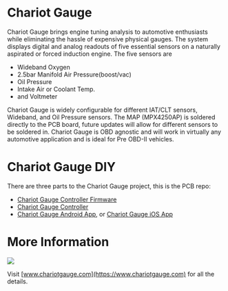 # Chariot Gauge
Chariot Gauge brings engine tuning analysis to automotive enthusiasts while eliminating the hassle of expensive physical gauges. The system displays digital and analog readouts of five essential sensors on a naturally aspirated or forced induction engine. The five sensors are 
* Wideband Oxygen
* 2.5bar Manifold Air Pressure(boost/vac)
* Oil Pressure
* Intake Air or Coolant Temp. 
* and Voltmeter

Chariot Gauge is widely configurable for different IAT/CLT sensors, Wideband, and Oil Pressure sensors. The MAP (MPX4250AP) is soldered directly to the PCB board, future updates will allow for different sensors to be soldered in. Chariot Gauge is OBD agnostic and will work in virtually any automotive application and is ideal for Pre OBD-II vehicles.

# Chariot Gauge DIY
There are three parts to the Chariot Gauge project, this is the PCB repo:
* [Chariot Gauge Controller Firmware](https://github.com/mikemey01/ChariotGauge-Firmware)
* [Chariot Gauge Controller](https://github.com/mikemey01/ChariotGauge-PCB)
* [Chariot Gauge Android App](https://github.com/mikemey01/ChariotGaugeAndroid), or [Chariot Gauge iOS App](https://github.com/mikemey01/ChariotGaugeiOS)

# More Information
[![](http://developer.android.com/images/brand/en_app_rgb_wo_45.png)](http://play.google.com/store/apps/details?id=com.chariotinstruments.chariotgauge)

Visit [www.chariotgauge.com](https://www.chariotgauge.com) for all the details.

